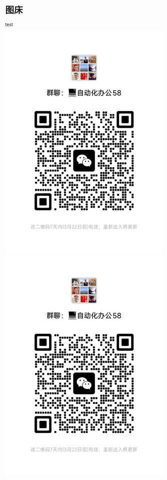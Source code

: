 # 图床

test

![](./imgs/group/2-free-group.jpg)
![](./imgs/group/python-office.jpg)

<!-- ![](img\python-office.jpg) -->
